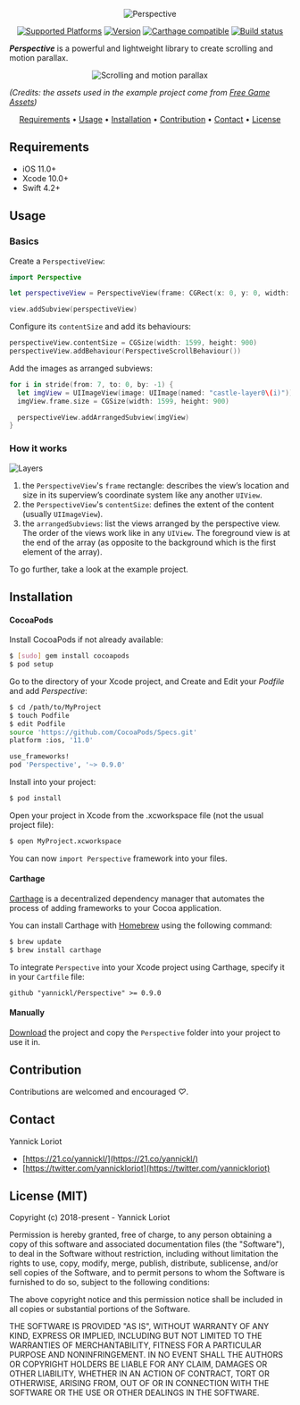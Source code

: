 <p align="center">
  <img src="https://user-images.githubusercontent.com/798235/51530434-36096580-1e3b-11e9-935e-8d5114c344ed.png" alt="Perspective" />
</p>

<p align="center">
  <a href="http://cocoadocs.org/docsets/Perspective/"><img alt="Supported Platforms" src="https://cocoapod-badges.herokuapp.com/p/Perspective/badge.svg"/></a>
  <a href="http://cocoadocs.org/docsets/Perspective/"><img alt="Version" src="https://cocoapod-badges.herokuapp.com/v/Perspective/badge.svg"/></a>
  <a href="https://github.com/Carthage/Carthage"><img alt="Carthage compatible" src="https://img.shields.io/badge/Carthage-%E2%9C%93-brightgreen.svg?style=flat"/></a>
  <a href="https://travis-ci.org/yannickl/Perspective"><img alt="Build status" src="https://travis-ci.org/yannickl/Perspective.svg?branch=master"/></a>
</p>

***Perspective*** is a powerful and lightweight library to create scrolling and motion parallax.

<p align="center">
  <img src="https://user-images.githubusercontent.com/798235/51496460-24cf4300-1dc0-11e9-9d6c-97d753498f5b.gif" alt="Scrolling and motion parallax" />
</p>

*(Credits: the assets used in the example project come from [Free Game Assets](https://free-game-assets.itch.io/free-parallax-2d-backgrounds))*

<p align="center">
  <a href="#requirements">Requirements</a> • <a href="#usage">Usage</a> • <a href="#installation">Installation</a> • <a href="#contribution">Contribution</a> • <a href="#contact">Contact</a> • <a href="#license-mit">License</a>
</p>

## Requirements

- iOS 11.0+
- Xcode 10.0+
- Swift 4.2+

## Usage

### Basics

Create a `PerspectiveView`:

```swift
import Perspective

let perspectiveView = PerspectiveView(frame: CGRect(x: 0, y: 0, width: 100, height: 100))

view.addSubview(perspectiveView)
```

Configure its `contentSize` and add its behaviours:

```swift
perspectiveView.contentSize = CGSize(width: 1599, height: 900)
perspectiveView.addBehaviour(PerspectiveScrollBehaviour())
```

Add the images as arranged subviews:

```swift
for i in stride(from: 7, to: 0, by: -1) {
  let imgView = UIImageView(image: UIImage(named: "castle-layer0\(i)"))
  imgView.frame.size = CGSize(width: 1599, height: 900)

  perspectiveView.addArrangedSubview(imgView)
}
```

### How it works

![Layers](https://user-images.githubusercontent.com/798235/51544126-7a0e6180-1e5f-11e9-8071-a53271c99431.png)

1. the `PerspectiveView`'s `frame` rectangle: describes the view’s location and size in its superview’s coordinate system like any another `UIView`.
2. the `PerspectiveView`'s `contentSize`: defines the extent of the content (usually `UIImageView`).
3. the `arrangedSubviews`: list the views arranged by the perspective view. The order of the views work like in any `UIView`. The foreground view is at the end of the array (as opposite to the background which is the first element of the array).

To go further, take a look at the example project.

## Installation

#### CocoaPods

Install CocoaPods if not already available:

``` bash
$ [sudo] gem install cocoapods
$ pod setup
```
Go to the directory of your Xcode project, and Create and Edit your *Podfile* and add _Perspective_:

``` bash
$ cd /path/to/MyProject
$ touch Podfile
$ edit Podfile
source 'https://github.com/CocoaPods/Specs.git'
platform :ios, '11.0'

use_frameworks!
pod 'Perspective', '~> 0.9.0'
```

Install into your project:

``` bash
$ pod install
```

Open your project in Xcode from the .xcworkspace file (not the usual project file):

``` bash
$ open MyProject.xcworkspace
```

You can now `import Perspective` framework into your files.

#### Carthage

[Carthage](https://github.com/Carthage/Carthage) is a decentralized dependency manager that automates the process of adding frameworks to your Cocoa application.

You can install Carthage with [Homebrew](http://brew.sh/) using the following command:

```bash
$ brew update
$ brew install carthage
```

To integrate `Perspective` into your Xcode project using Carthage, specify it in your `Cartfile` file:

```ogdl
github "yannickl/Perspective" >= 0.9.0
```

#### Manually

[Download](https://github.com/yannickl/Perspective/archive/master.zip) the project and copy the `Perspective` folder into your project to use it in.

## Contribution

Contributions are welcomed and encouraged *♡*.

## Contact

Yannick Loriot
 - [https://21.co/yannickl/](https://21.co/yannickl/)
 - [https://twitter.com/yannickloriot](https://twitter.com/yannickloriot)

## License (MIT)

Copyright (c) 2018-present - Yannick Loriot

Permission is hereby granted, free of charge, to any person obtaining a copy
of this software and associated documentation files (the "Software"), to deal
in the Software without restriction, including without limitation the rights
to use, copy, modify, merge, publish, distribute, sublicense, and/or sell
copies of the Software, and to permit persons to whom the Software is
furnished to do so, subject to the following conditions:

The above copyright notice and this permission notice shall be included in
all copies or substantial portions of the Software.

THE SOFTWARE IS PROVIDED "AS IS", WITHOUT WARRANTY OF ANY KIND, EXPRESS OR
IMPLIED, INCLUDING BUT NOT LIMITED TO THE WARRANTIES OF MERCHANTABILITY,
FITNESS FOR A PARTICULAR PURPOSE AND NONINFRINGEMENT. IN NO EVENT SHALL THE
AUTHORS OR COPYRIGHT HOLDERS BE LIABLE FOR ANY CLAIM, DAMAGES OR OTHER
LIABILITY, WHETHER IN AN ACTION OF CONTRACT, TORT OR OTHERWISE, ARISING FROM,
OUT OF OR IN CONNECTION WITH THE SOFTWARE OR THE USE OR OTHER DEALINGS IN
THE SOFTWARE.
